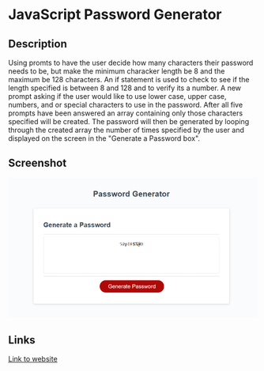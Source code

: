 # JavaScript Password Generator
## Description
Using promts to have the user decide how many characters their password needs to be, but make the minimum characker length be 8 and the maximum be 128 characters.
An if statement is used to check to see if the length specified is between 8 and 128 and to verify its a number.
A new prompt asking if the user would like to use lower case, upper case, numbers, and or special characters to use in the password.
After all five prompts have been answered an array containing only those characters specified will be created.
The password will then be generated by looping through the created array the number of times specified by the user and displayed on the screen in the "Generate a Password box".


## Screenshot

<img alt="screenshot of the website" src="assets/img/Screenshot.png">

## Links
[Link to website](https://spcsanti1990.github.io/Password-Generator/)

